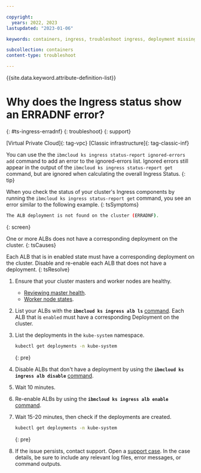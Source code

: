 ```yaml
---

copyright:
  years: 2022, 2023
lastupdated: "2023-01-06"

keywords: containers, ingress, troubleshoot ingress, deployment missing, erradnf

subcollection: containers
content-type: troubleshoot

---
```


{{site.data.keyword.attribute-definition-list}}


# Why does the Ingress status show an ERRADNF error?
{: #ts-ingress-erradnf}
{: troubleshoot}
{: support}

[Virtual Private Cloud]{: tag-vpc} [Classic infrastructure]{: tag-classic-inf}

You can use the the `ibmcloud ks ingress status-report ignored-errors add` command to add an error to the ignored-errors list. Ignored errors still appear in the output of the `ibmcloud ks ingress status-report get` command, but are ignored when calculating the overall Ingress Status.
{: tip}

When you check the status of your cluster's Ingress components by running the `ibmcloud ks ingress status-report get` command, you see an error similar to the following example.
{: tsSymptoms}

```sh
The ALB deployment is not found on the cluster (ERRADNF).
```
{: screen}

One or more ALBs does not have a corresponding deployment on the cluster.
{: tsCauses}

Each ALB that is in enabled state must have a corresponding deployment on the cluster. Disable and re-enable each ALB that does not have a deployment.
{: tsResolve}


1. Ensure that your cluster masters and worker nodes are healthy.
    - [Reviewing master health](/docs/containers?topic=containers-debug_master#review-master-health).
    - [Worker node states](/docs/containers?topic=containers-worker-node-state-reference).
1. List your ALBs with the **`ibmcloud ks ingress alb ls`** [command](/docs/containers?topic=containers-kubernetes-service-cli#cs_albs). Each ALB that is `enabled` must have a corresponding Deployment on the cluster.
1. List the deployments in the `kube-system` namespace. 
    ```sh
    kubectl get deployments -n kube-system
    ```
    {: pre}

1. Disable ALBs that don't have a deployment by using the **`ibmcloud ks ingress alb disable`** [command](/docs/containers?topic=containers-kubernetes-service-cli#cs_alb_disable).

1. Wait 10 minutes.

1. Re-enable ALBs by using the **`ibmcloud ks ingress alb enable`** [command](/docs/containers?topic=containers-kubernetes-service-cli#cs_alb_configure).

1. Wait 15-20 minutes, then check if the deployments are created.
    ```sh
    kubectl get deployments -n kube-system
    ```
    {: pre}
    
1. If the issue persists, contact support. Open a [support case](/docs/get-support?topic=get-support-using-avatar). In the case details, be sure to include any relevant log files, error messages, or command outputs.



